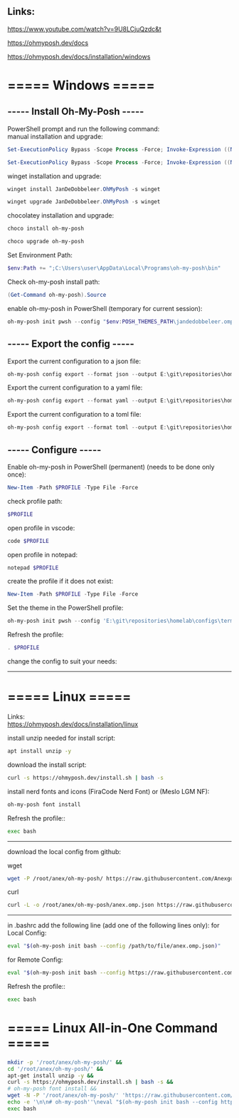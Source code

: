 
## Links:
https://www.youtube.com/watch?v=9U8LCjuQzdc&t

https://ohmyposh.dev/docs

https://ohmyposh.dev/docs/installation/windows

# ===== Windows =====
## ----- Install Oh-My-Posh -----

PowerShell prompt and run the following command:  
manual installation and upgrade:  
```powershell
Set-ExecutionPolicy Bypass -Scope Process -Force; Invoke-Expression ((New-Object System.Net.WebClient).DownloadString('https://ohmyposh.dev/install.ps1'))
```
```powershell
Set-ExecutionPolicy Bypass -Scope Process -Force; Invoke-Expression ((New-Object System.Net.WebClient).DownloadString('https://ohmyposh.dev/install.ps1'))
```

winget installation and upgrade:
```powershell
winget install JanDeDobbeleer.OhMyPosh -s winget
```
```powershell
winget upgrade JanDeDobbeleer.OhMyPosh -s winget
```

chocolatey installation and upgrade:
```powershell
choco install oh-my-posh
```
```powershell
choco upgrade oh-my-posh
```

Set Environment Path:
```powershell
$env:Path += ";C:\Users\user\AppData\Local\Programs\oh-my-posh\bin"
```

Check oh-my-posh install path:
```powershell
(Get-Command oh-my-posh).Source
```

enable oh-my-posh in PowerShell (temporary for current session):
```powershell
oh-my-posh init pwsh --config "$env:POSH_THEMES_PATH\jandedobbeleer.omp.json" | Invoke-Expression
```

## ----- Export the config -----

Export the current configuration to a json file:
```powershell
oh-my-posh config export --format json --output E:\git\repositories\homelab\configs\terminal\oh-my-posh\profiles\json\.anex_oh-my-posh_theme_01.json
```

Export the current configuration to a yaml file:
```powershell
oh-my-posh config export --format yaml --output E:\git\repositories\homelab\configs\terminal\oh-my-posh\profiles\yaml\.anex_oh-my-posh_theme_01.yaml
```

Export the current configuration to a toml file:
```powershell
oh-my-posh config export --format toml --output E:\git\repositories\homelab\configs\terminal\oh-my-posh\profiles\toml\.anex_oh-my-posh_theme_01.toml
```

## ----- Configure -----

Enable oh-my-posh in PowerShell (permanent) (needs to be done only once):
```powershell
New-Item -Path $PROFILE -Type File -Force
```

check profile path:
```powershell
$PROFILE
```

open profile in vscode:
```powershell
code $PROFILE
```
open profile in notepad:
```powershell
notepad $PROFILE
```

create the profile if it does not exist:
```powershell
New-Item -Path $PROFILE -Type File -Force
```

Set the theme in the PowerShell profile:
```powershell
oh-my-posh init pwsh --config 'E:\git\repositories\homelab\configs\terminal\oh-my-posh\profiles\json\anex.omp.json' | Invoke-Expression
```

Refresh the profile:
```powershell
. $PROFILE
```

change the config to suit your needs:

---

# ===== Linux =====
Links:  
https://ohmyposh.dev/docs/installation/linux

install unzip needed for install script:
```bash
apt install unzip -y
```

download the install script:
```bash
curl -s https://ohmyposh.dev/install.sh | bash -s
```

install nerd fonts and icons (FiraCode Nerd Font) or (Meslo LGM NF):
```bash
oh-my-posh font install
```

Refresh the profile::
```bash
exec bash
```
---
download the local config from github:  

wget
```bash
wget -P /root/anex/oh-my-posh/ https://raw.githubusercontent.com/Anexgohan/homelab/main/configs/terminal/oh-my-posh/profiles/json/anex.omp.json
```

curl
```bash
curl -L -o /root/anex/oh-my-posh/anex.omp.json https://raw.githubusercontent.com/Anexgohan/homelab/main/configs/terminal/oh-my-posh/profiles/json/anex.omp.json
```
---
in .bashrc add the following line (add one of the following lines only):
for Local Config:
```bash  
eval "$(oh-my-posh init bash --config /path/to/file/anex.omp.json)"
```

for Remote Config:
```bash
eval "$(oh-my-posh init bash --config https://raw.githubusercontent.com/Anexgohan/homelab/main/configs/terminal/oh-my-posh/profiles/json/anex.omp.json)"
```

Refresh the profile::
```bash
exec bash
```


# ===== Linux All-in-One Command =====
```bash
mkdir -p '/root/anex/oh-my-posh/' &&
cd '/root/anex/oh-my-posh/' &&
apt-get install unzip -y &&
curl -s https://ohmyposh.dev/install.sh | bash -s &&
# oh-my-posh font install &&
wget -N -P '/root/anex/oh-my-posh/' 'https://raw.githubusercontent.com/Anexgohan/homelab/main/configs/terminal/oh-my-posh/profiles/json/anex.omp.json' &&
echo -e '\n\n# oh-my-posh''\neval "$(oh-my-posh init bash --config https://raw.githubusercontent.com/Anexgohan/homelab/main/configs/terminal/oh-my-posh/profiles/json/anex.omp.json)"' | tee -a /root/.bashrc &&
exec bash
```